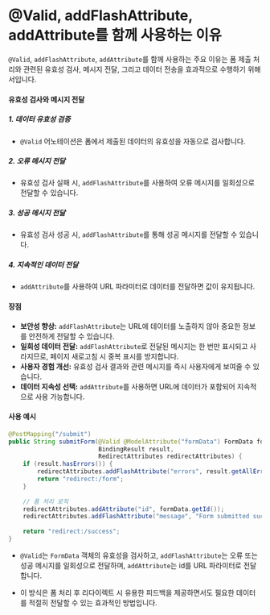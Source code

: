 # @Valid, addFlashAttribute, addAttribute를 함께 사용하는 이유

`@Valid`, `addFlashAttribute`, `addAttribute`를 함께 사용하는 주요 이유는 폼 제출 처리와 관련된 유효성 검사, 메시지 전달, 그리고 데이터 전송을 효과적으로 수행하기 위해서입니다.

#### 유효성 검사와 메시지 전달

##### 1. 데이터 유효성 검증

- `@Valid` 어노테이션은 폼에서 제출된 데이터의 유효성을 자동으로 검사합니다.

##### 2. 오류 메시지 전달

- 유효성 검사 실패 시, `addFlashAttribute`를 사용하여 오류 메시지를 일회성으로 전달할 수 있습니다.

##### 3. 성공 메시지 전달

- 유효성 검사 성공 시, `addFlashAttribute`를 통해 성공 메시지를 전달할 수 있습니다.

##### 4. 지속적인 데이터 전달

- `addAttribute`를 사용하여 URL 파라미터로 데이터를 전달하면 값이 유지됩니다.

#### 장점

- **보안성 향상:** `addFlashAttribute`는 URL에 데이터를 노출하지 않아 중요한 정보를 안전하게 전달할 수 있습니다.
- **일회성 데이터 전달:** `addFlashAttribute`로 전달된 메시지는 한 번만 표시되고 사라지므로, 페이지 새로고침 시 중복 표시를 방지합니다.
- **사용자 경험 개선:** 유효성 검사 결과와 관련 메시지를 즉시 사용자에게 보여줄 수 있습니다.
- **데이터 지속성 선택:** `addAttribute`를 사용하면 URL에 데이터가 포함되어 지속적으로 사용 가능합니다.

#### 사용 예시

```java
@PostMapping("/submit")
public String submitForm(@Valid @ModelAttribute("formData") FormData formData, 
                         BindingResult result, 
                         RedirectAttributes redirectAttributes) {
    if (result.hasErrors()) {
        redirectAttributes.addFlashAttribute("errors", result.getAllErrors());
        return "redirect:/form";
    }
    
    // 폼 처리 로직
    redirectAttributes.addAttribute("id", formData.getId());
    redirectAttributes.addFlashAttribute("message", "Form submitted successfully");
    
    return "redirect:/success";
}
```

- `@Valid`는 `FormData` 객체의 유효성을 검사하고, `addFlashAttribute`는 오류 또는 성공 메시지를 일회성으로 전달하며, `addAttribute`는 id를 URL 파라미터로 전달합니다.

- 이 방식은 폼 처리 후 리다이렉트 시 유용한 피드백을 제공하면서도 필요한 데이터를 적절히 전달할 수 있는 효과적인 방법입니다.

